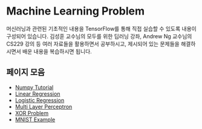 # Machine Learning Problem

머신러닝과 관련된 기초적인 내용을 TensorFlow를 통해 직접 실습할 수 있도록 내용이 구성되어 있습니다.
김성훈 교수님의 모두를 위한 딥러닝 강좌, Andrew Ng 교수님의 CS229 강의 등 여러 자료들을 활용하면서 공부하시고, 제시되어 있는 문제들을 해결하시면서 배운 내용을 복습하시면 됩니다.

## 페이지 모음

  + [Numpy Tutorial](./numpy.md)
  + [Linear Regression](./linear_regression.md)
  + [Logistic Regression](./logistic_regression.md)
  + [Multi Layer Perceptron](./MLP.md)
  + [XOR Problem](./XOR.md)
  + [MNIST Example](./MNIST_example.md)